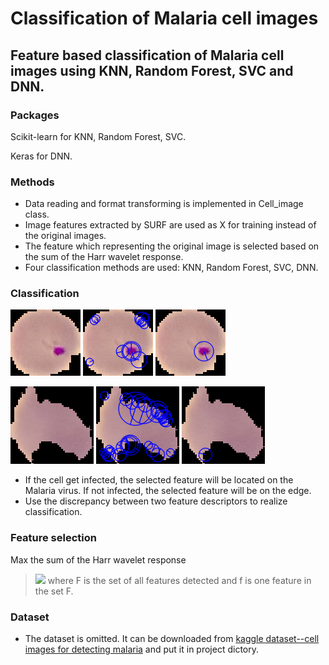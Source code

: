 # Classification of Malaria cell images

## Feature based classification of Malaria cell images using KNN, Random Forest, SVC and DNN.

### Packages

Scikit-learn for KNN, Random Forest, SVC. 

Keras for DNN.

### Methods

* Data reading and format transforming is implemented in Cell_image class.
* Image features extracted by SURF are used as X for training instead of the original images.
* The feature which representing the original image is selected based on the sum of the Harr wavelet response.
* Four classification methods are used: KNN, Random Forest, SVC, DNN.


### Classification

![original image](pics/feature/f.png 'infected cell')
![features detected by SURF](pics/feature/allfeature_f.png 'features detected by SURF')
![key feature after selection](pics/feature/onefeature_f.png 'key feature after selection')

![original image](pics/feature/u.png 'infected cell')
![features detected by SURF](pics/feature/allfeature_u.png 'features detected by SURF')
![key feature after selection](pics/feature/onefeature_u.png 'key feature after selection')

* If the cell get infected, the selected feature will be located on the Malaria virus. If not infected, the selected feature will be on the edge.
* Use the discrepancy between two feature descriptors to realize classification.

### Feature selection

Max the sum of the Harr wavelet response

> ![](http://latex.codecogs.com/gif.latex?\\max_{f}\\sum_{f\\in{F}}{(\\sum{|dx|_f}+\\sum{|dy|}_f)})
where F is the set of all features detected and f is one feature in the set F.

### Dataset

* The dataset is omitted. It can be downloaded from [kaggle dataset--cell images for detecting malaria](https://www.kaggle.com/iarunava/cell-images-for-detecting-malaria) and put it in project dictory. 
